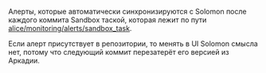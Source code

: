 Алерты, которые автоматически синхронизируются с Solomon после каждого коммита Sandbox таской, которая лежит по пути [alice/monitoring/alerts/sandbox_task](https://a.yandex-team.ru/arc/trunk/arcadia/alice/monitoring/alerts/sandbox_task).

Если алерт присутствует в репозитории, то менять в UI Solomon смысла нет, потому что следующий коммит перезатерёт его версией из Аркадии.

